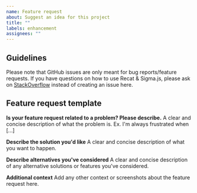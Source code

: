 ```yaml
---
name: Feature request
about: Suggest an idea for this project
title: ""
labels: enhancement
assignees: ""
---
```


## Guidelines

Please note that GitHub issues are only meant for bug reports/feature requests.
If you have questions on how to use Recat & Sigma.js, please ask on [StackOverflow](https://stackoverflow.com/questions/tagged/sigma.js) instead of creating an issue here.

## Feature request template

**Is your feature request related to a problem? Please describe.**
A clear and concise description of what the problem is. Ex. I'm always frustrated when [...]

**Describe the solution you'd like**
A clear and concise description of what you want to happen.

**Describe alternatives you've considered**
A clear and concise description of any alternative solutions or features you've considered.

**Additional context**
Add any other context or screenshots about the feature request here.
